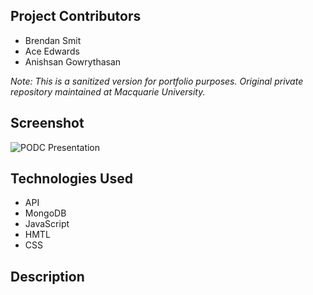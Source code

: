 ## Project Contributors
- Brendan Smit
- Ace Edwards
- Anishsan Gowrythasan

*Note: This is a sanitized version for portfolio purposes. Original private repository maintained at Macquarie University.*
## Screenshot
![PODC Presentation](https://github.com/user-attachments/assets/5a16147f-eb51-4fb2-825e-fa51eb01767c)


## Technologies Used
  - API
  - MongoDB
  - JavaScript
  - HMTL
  - CSS

## Description
